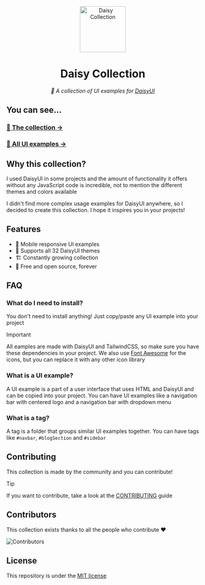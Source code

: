 <div align="center">

<img alt="Daisy Collection" width="120" src="https://github.com/willpinha/daisy-catalog/assets/86596621/ee38de70-3564-4c55-af1f-e5f0d7c9092e" />

# Daisy Collection

*🌸 A collection of UI examples for [DaisyUI](https://github.com/saadeghi/daisyui)*

</div>

## You can see...

### [🌸 The collection →]()
### [🌸 All UI examples →]()

## Why this collection?

I used DaisyUI in some projects and the amount of functionality it offers without any JavaScript code is incredible, not to mention the different themes and
colors available

I didn't find more complex usage examples for DaisyUI anywhere, so I decided to create this collection. I hope it inspires you in your projects!

## Features

- 📱 Mobile responsive UI examples
- 🎨 Supports all 32 DaisyUI themes
- 🏗️ Constantly growing collection
- 📖 Free and open source, forever

## FAQ

### What do I need to install?

You don't need to install anything! Just copy/paste any UI example into your project

> [!IMPORTANT]
> All eamples are made with DaisyUI and TailwindCSS, so make sure you have these dependencies in your 
> project. We also use [Font Awesome](https://fontawesome.com) for the icons, but you can replace it 
> with any other icon library

### What is a UI example?

A UI example is a part of a user interface that uses HTML and DaisyUI and can be copied into your project. You can have UI examples like a
navigation bar with centered logo and a navigation bar with dropdown menu

### What is a tag?

A tag is a folder that groups similar UI examples together. You can have tags like `#navbar`, `#blogSection` and `#sidebar`

## Contributing

This collection is made by the community and you can contribute!

> [!TIP] 
> If you want to contribute, take a look at the [CONTRIBUTING](CONTRIBUTING.md) guide

## Contributors

This collection exists thanks to all the people who contribute ❤️

![Contributors](https://contrib.rocks/image?repo=willpinha/daisy-collection)

## License

This repository is under the [MIT license](LICENSE)
